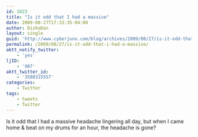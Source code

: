 ```yaml
---
id: 1023
title: "Is it odd that I had a massive"
date: 2009-08-27T17:33:35-04:00
author: DizkoDan
layout: single
guid: 'http://www.cyberjunx.com/blog/archives/2009/08/27/is-it-odd-that-i-had-a-massive/'
permalink: /2009/08/27/is-it-odd-that-i-had-a-massive/
aktt_notify_twitter:
    - 'yes'
ljID:
    - '987'
aktt_twitter_id:
    - '3588315557'
categories:
    - Twitter
tags:
    - tweets
    - Twitter
---
```


Is it odd that I had a massive headache lingering all day, but when I came home &amp; beat on my drums for an hour, the headache is gone?